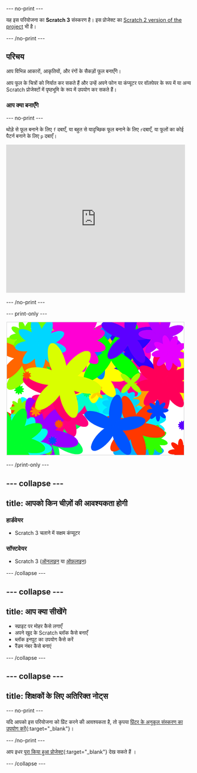 \--- no-print \---

यह इस परियोजना का **Scratch 3** संस्करण है। इस प्रोजेक्ट का [Scratch 2 version of the project](https://projects.raspberrypi.org/en/projects/flower-generator-scratch2) भी है।

\--- /no-print \---

## परिचय

आप विभिन्न आकारों, आकृतियों, और रंगों के सैकड़ों फूल बनाएँगे।

आप फूल के चित्रों को निर्यात कर सकते हैं और उन्हें अपने फोन या कंप्यूटर पर वॉलपेपर के रूप में या अन्य Scratch प्रोजेक्टों में पृष्ठभूमि के रूप में उपयोग कर सकते हैं।

### आप क्या बनाएँगे

\--- no-print \---

थोड़े से फूल बनाने के लिए `f` दबाएँ, या बहुत से यादृच्छिक फूल बनाने के लिए `r`दबाएँ, या फूलों का कोई पैटर्न बनाने के लिए `p` दबाएँ।

<div class="scratch-preview">
  <iframe allowtransparency="true" width="485" height="402" src="https://scratch.mit.edu/projects/embed/253355932/?autostart=false" frameborder="0" scrolling="no"></iframe>
</div>

\--- /no-print \---

\--- print-only \---

![यादृच्छिक फूल](images/flower-random.png)

\--- /print-only \---

## \--- collapse \---

## title: आपको किन चीज़ों की आवश्यकता होगी

### हार्डवेयर

+ Scratch 3 चलाने में सक्षम कंप्यूटर

### सॉफ्टवेयर

+ Scratch 3 ([ऑनलाइन](https://rpf.io/scratch-on) या [ऑफ़लाइन](https://rpf.io/scratch-off))

\--- /collapse \---

## \--- collapse \---

## title: आप क्या सीखेंगे

+ स्प्राइट पर मोहर कैसे लगाएँ 
+ अपने खुद के Scratch ब्लॉक कैसे बनाएँ
+ ब्लॉक इनपुट का उपयोग कैसे करें 
+ रैंडम नंबर कैसे बनाएं 

\--- /collapse \---

## \--- collapse \---

## title: शिक्षकों के लिए अतिरिक्त नोट्स

\--- no-print \---

यदि आपको इस परियोजना को प्रिंट करने की आवश्यकता है, तो कृपया [प्रिंटर के अनुकूल संस्करण का उपयोग करें](https://projects.raspberrypi.org/en/projects/flower-generator/print){:target="_blank"}।

\--- /no-print \---

आप इधर [पूरा किया हुआ प्रोजेक्ट](http://rpf.io/p/en/flower-generator-get){:target="_blank"} देख सकते हैं ।

\--- /collapse \---